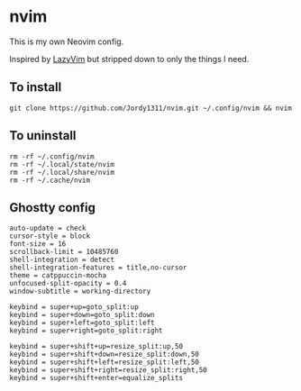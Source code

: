 # nvim

This is my own Neovim config.

Inspired by [LazyVim](https://www.lazyvim.org) but stripped down to only the things I need.

## To install

```console
git clone https://github.com/Jordy1311/nvim.git ~/.config/nvim && nvim
```

## To uninstall

```console
rm -rf ~/.config/nvim
rm -rf ~/.local/state/nvim
rm -rf ~/.local/share/nvim
rm -rf ~/.cache/nvim
```

## Ghostty config

```console
auto-update = check
cursor-style = block
font-size = 16
scrollback-limit = 10485760
shell-integration = detect
shell-integration-features = title,no-cursor
theme = catppuccin-mocha
unfocused-split-opacity = 0.4
window-subtitle = working-directory

keybind = super+up=goto_split:up
keybind = super+down=goto_split:down
keybind = super+left=goto_split:left
keybind = super+right=goto_split:right

keybind = super+shift+up=resize_split:up,50
keybind = super+shift+down=resize_split:down,50
keybind = super+shift+left=resize_split:left,50
keybind = super+shift+right=resize_split:right,50
keybind = super+shift+enter=equalize_splits
```
